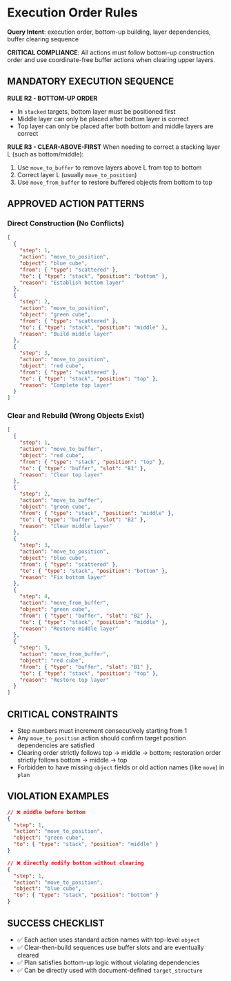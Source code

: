 # Execution Order Rules

**Query Intent**: execution order, bottom-up building, layer dependencies, buffer clearing sequence

**CRITICAL COMPLIANCE**: All actions must follow bottom-up construction order and use coordinate-free buffer actions when clearing upper layers.

## MANDATORY EXECUTION SEQUENCE

**RULE R2 - BOTTOM-UP ORDER**
- In `stacked` targets, bottom layer must be positioned first
- Middle layer can only be placed after bottom layer is correct
- Top layer can only be placed after both bottom and middle layers are correct

**RULE R3 - CLEAR-ABOVE-FIRST**
When needing to correct a stacking layer L (such as bottom/middle):
1. Use `move_to_buffer` to remove layers above L from top to bottom
2. Correct layer L (usually `move_to_position`)
3. Use `move_from_buffer` to restore buffered objects from bottom to top

## APPROVED ACTION PATTERNS

### Direct Construction (No Conflicts)
```json
[
  {
    "step": 1,
    "action": "move_to_position",
    "object": "blue cube",
    "from": { "type": "scattered" },
    "to": { "type": "stack", "position": "bottom" },
    "reason": "Establish bottom layer"
  },
  {
    "step": 2,
    "action": "move_to_position",
    "object": "green cube",
    "from": { "type": "scattered" },
    "to": { "type": "stack", "position": "middle" },
    "reason": "Build middle layer"
  },
  {
    "step": 3,
    "action": "move_to_position",
    "object": "red cube",
    "from": { "type": "scattered" },
    "to": { "type": "stack", "position": "top" },
    "reason": "Complete top layer"
  }
]
```

### Clear and Rebuild (Wrong Objects Exist)
```json
[
  {
    "step": 1,
    "action": "move_to_buffer",
    "object": "red cube",
    "from": { "type": "stack", "position": "top" },
    "to": { "type": "buffer", "slot": "B1" },
    "reason": "Clear top layer"
  },
  {
    "step": 2,
    "action": "move_to_buffer",
    "object": "green cube",
    "from": { "type": "stack", "position": "middle" },
    "to": { "type": "buffer", "slot": "B2" },
    "reason": "Clear middle layer"
  },
  {
    "step": 3,
    "action": "move_to_position",
    "object": "blue cube",
    "from": { "type": "scattered" },
    "to": { "type": "stack", "position": "bottom" },
    "reason": "Fix bottom layer"
  },
  {
    "step": 4,
    "action": "move_from_buffer",
    "object": "green cube",
    "from": { "type": "buffer", "slot": "B2" },
    "to": { "type": "stack", "position": "middle" },
    "reason": "Restore middle layer"
  },
  {
    "step": 5,
    "action": "move_from_buffer",
    "object": "red cube",
    "from": { "type": "buffer", "slot": "B1" },
    "to": { "type": "stack", "position": "top" },
    "reason": "Restore top layer"
  }
]
```

## CRITICAL CONSTRAINTS
- Step numbers must increment consecutively starting from 1
- Any `move_to_position` action should confirm target position dependencies are satisfied
- Clearing order strictly follows top → middle → bottom; restoration order strictly follows bottom → middle → top
- Forbidden to have missing `object` fields or old action names (like `move`) in `plan`

## VIOLATION EXAMPLES
```json
// ❌ middle before bottom
{
  "step": 1,
  "action": "move_to_position",
  "object": "green cube",
  "to": { "type": "stack", "position": "middle" }
}

// ❌ directly modify bottom without clearing
{
  "step": 1,
  "action": "move_to_position",
  "object": "blue cube",
  "to": { "type": "stack", "position": "bottom" }
}
```

## SUCCESS CHECKLIST
- ✅ Each action uses standard action names with top-level `object`
- ✅ Clear-then-build sequences use buffer slots and are eventually cleared
- ✅ Plan satisfies bottom-up logic without violating dependencies
- ✅ Can be directly used with document-defined `target_structure`
